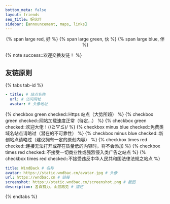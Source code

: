 ```yaml
---
bottom_meta: false
layout: friends
seo_title: 好伙伴
sidebar: [announcement, maps, links]
---
```


<center>
{% span large red, 好 %}
{% span large green, 伙 %}
{% span large blue, 伴 %}
</center>

<!-- more -->

{% note success::欢迎交换友链！ %}

## 友链原则

{% tabs tab-id %}

<!-- tab <i class='fad fa-galaxy'></i> 申请格式 -->

```YAML 请按以下格式申请~
- title: # 站点名称
  url: # 访问网址
  avatar: # 头像地址
```

<!-- endtab -->

<!-- tab <i class='fad fa-greater-than-equal'></i> 前置要求 -->

{% checkbox green checked::Https 站点（大势所趋） %}
{% checkbox green checked::网站加载速度正常（待定…） %}
{% checkbox green checked::欢迎大佬！(/≧▽≦)/ %}
{% checkbox minus blue checked::免费类域名站点请略过（潜在的不可靠性） %}
{% checkbox minus blue checked::新创站点请略过（建议拥有一定的原创内容） %}
{% checkbox times red checked::连接无法打开或存在质量低的内容时，将不会添加 %}
{% checkbox times red checked::不接受一切商业性或强烈侵入类广告之站点 %}
{% checkbox times red checked::不接受违反中华人民共和国法律法规之站点 %}

<!-- endtab -->

<!-- tab <i class='fad fa-cannabis logoColor'></i> 本站信息 -->

```YAML
title: WindBack # 名称
avatar: https://static.wndbac.cn/avatar.jpg # 头像
url: https://wndbac.cn # 链接
screenshot: https://static.wndbac.cn/screenshot.png # 截图
description: 各自努力，山顶再见 # 描述
```

<!-- endtab -->

{% endtabs %}
